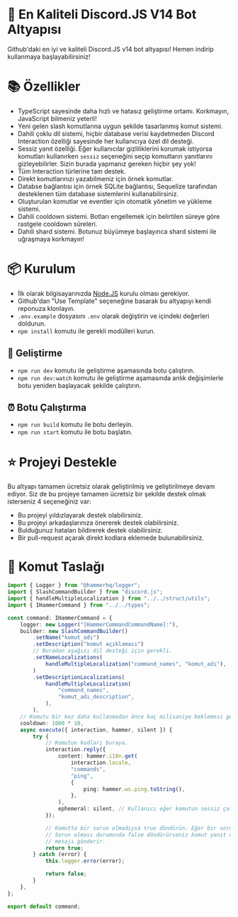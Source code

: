 # 👑 En Kaliteli Discord.JS V14 Bot Altyapısı

Github'daki en iyi ve kaliteli Discord.JS v14 bot altyapısı! Hemen indirip kullanmaya başlayabilirsiniz!

# 📚 Özellikler

-   TypeScript sayesinde daha hızlı ve hatasız geliştirme ortamı. Korkmayın, JavaScript bilmeniz yeterli!
-   Yeni gelen slash komutlarına uygun şekilde tasarlanmış komut sistemi.
-   Dahili çoklu dil sistemi, hiçbir database verisi kaydetmeden Discord Interaction özelliği sayesinde her kullanıcıya özel dil desteği.
-   Sessiz yanıt özelliği. Eğer kullanıcılar gizliliklerini korumak istiyorsa komutları kullanırken `sessiz` seçeneğini seçip komutların yanıtlarını gizleyebilirler. Sizin burada yapmanız gereken hiçbir şey yok!
-   Tüm Interaction türlerine tam destek.
-   Direkt komutlarınızı yazabilmeniz için örnek komutlar.
-   Databse bağlantısı için örnek SQLite bağlantısı, Sequelize tarafından desteklenen tüm database sistemlerini kullanabilirsiniz.
-   Oluşturulan komutlar ve eventler için otomatik yönetim ve yükleme sistemi.
-   Dahili cooldown sistemi. Botları engellemek için belirtilen süreye göre rastgele cooldown süreleri.
-   Dahili shard sistemi. Botunuz büyümeye başlayınca shard sistemi ile uğraşmaya korkmayın!

# 📦 Kurulum

-   İlk olarak bilgisayarınızda [Node.JS](https://nodejs.org) kurulu olması gerekiyor.
-   Github'dan "Use Template" seçeneğine basarak bu altyapıyı kendi reponuza klonlayın.
-   `.env.example` dosyasını `.env` olarak değiştirin ve içindeki değerleri doldurun.
-   `npm install` komutu ile gerekli modülleri kurun.

## 🤖 Geliştirme

-   `npm run dev` komutu ile geliştirme aşamasında botu çalıştırın.
-   `npm run dev:watch` komutu ile geliştirme aşamasında anlık değişimlerle botu yeniden başlayacak şekilde çalıştırın.

## ⏰ Botu Çalıştırma

-   `npm run build` komutu ile botu derleyin.
-   `npm run start` komutu ile botu başlatın.

# ⭐ Projeyi Destekle

Bu altyapı tamamen ücretsiz olarak geliştirilmiş ve geliştirilmeye devam ediyor. Siz de bu projeye tamamen ücretsiz bir şekilde destek olmak isterseniz 4 seçeneğiniz var:

-   Bu projeyi yıldızlayarak destek olabilirsiniz.
-   Bu projeyi arkadaşlarınıza önererek destek olabilirsiniz.
-   Bulduğunuz hataları bildirerek destek olabilirsiniz.
-   Bir pull-request açarak direkt kodlara eklemede bulunabilirsiniz.

# 📝 Komut Taslağı

```ts
import { Logger } from "@hammerhq/logger";
import { SlashCommandBuilder } from "discord.js";
import { handleMultipleLocalization } from "../../struct/utils";
import { IHammerCommand } from "../../types";

const command: IHammerCommand = {
	logger: new Logger("[HammerCommandCommandName]:"),
	builder: new SlashCommandBuilder()
		.setName("komut_adı")
		.setDescription("komut açıklaması")
		// Buradan aşağısı dil desteği için gerekli.
		.setNameLocalizations(
			handleMultipleLocalization("command_names", "komut_adı"),
		)
		.setDescriptionLocalizations(
			handleMultipleLocalization(
				"command_names",
				"komut_adı_description",
			),
		),
	// Komutu bir kez daha kullanmadan önce kaç milisaniye beklemesi gerektiği. 10 saniye için 10 * 1000 yazın.
	cooldown: 1000 * 10,
	async execute({ interaction, hammer, silent }) {
		try {
			// Komutun kodları buraya.
			interaction.reply({
				content: hammer.i18n.get(
					interaction.locale,
					"commands",
					"ping",
					{
						ping: hammer.ws.ping.toString(),
					},
				),
				ephemeral: silent, // Kullanıcı eğer komutun sessiz çalışmasını istiyorsa silent değerini kendisi true olarak yollayacaktır. Komutlarınızın yanıtlarına bu seçeneği eklemeyi unutmayın!
			});

			// Komutta bir sorun olmadıysa true döndürün. Eğer bir sorun varsa false döndürün.
			// Sorun olması durumunda false döndürürseniz komut yanıt olarak "bir hata oluştu"
			// mesajı gönderir.
			return true;
		} catch (error) {
			this.logger.error(error);

			return false;
		}
	},
};

export default command;
```
